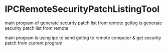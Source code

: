 # IPCRemoteSecurityPatchListingTool

main program of generate security patch list from remote
getlog is generate security patch list from remote

main program is using ipc to send getlog to remote computer & get security patch from current program
